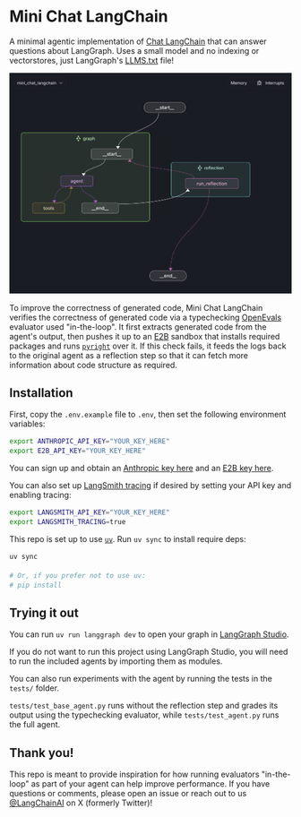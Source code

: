 # Mini Chat LangChain

A minimal agentic implementation of [Chat LangChain](https://chat.langchain.com/) that can answer questions about LangGraph. Uses a small model and no indexing or vectorstores, just LangGraph's [LLMS.txt](https://langchain-ai.github.io/langgraph/llms.txt) file!

![](/static/img/mini-chat-langchain-studio.png)

To improve the correctness of generated code, Mini Chat LangChain verifies the correctness of generated code via a typechecking [OpenEvals](https://github.com/langchain-ai/openevals) evaluator used "in-the-loop". It first extracts generated code from the agent's output, then pushes it up to an [E2B](https://e2b.dev) sandbox that installs required packages and runs [`pyright`](https://github.com/microsoft/pyright) over it. If this check fails, it feeds the logs back to the original agent as a reflection step so that it can fetch more information about code structure as required.

## Installation

First, copy the `.env.example` file to `.env`, then set the following environment variables:

```bash
export ANTHROPIC_API_KEY="YOUR_KEY_HERE"
export E2B_API_KEY="YOUR_KEY_HERE"
```

You can sign up and obtain an [Anthropic key here](https://www.anthropic.com/) and an [E2B key here](https://e2b.dev).

You can also set up [LangSmith tracing](https://smith.langchain.com) if desired by setting your API key and enabling tracing:

```bash
export LANGSMITH_API_KEY="YOUR_KEY_HERE"
export LANGSMITH_TRACING=true
```

This repo is set up to use [`uv`](https://docs.astral.sh/uv/). Run `uv sync` to install require deps:

```bash
uv sync

# Or, if you prefer not to use uv:
# pip install
```

## Trying it out

You can run `uv run langgraph dev` to open your graph in [LangGraph Studio](https://langchain-ai.github.io/langgraph/concepts/langgraph_studio/).

If you do not want to run this project using LangGraph Studio, you will need to run the included agents by importing them as modules.

You can also run experiments with the agent by running the tests in the `tests/` folder.

`tests/test_base_agent.py` runs without the reflection step and grades its output using the typechecking evaluator, while `tests/test_agent.py` runs the full agent.

## Thank you!

This repo is meant to provide inspiration for how running evaluators "in-the-loop" as part of your agent can help improve performance. If you have questions or comments, please open an issue or reach out to us [@LangChainAI](https://x.com/langchainai) on X (formerly Twitter)!
